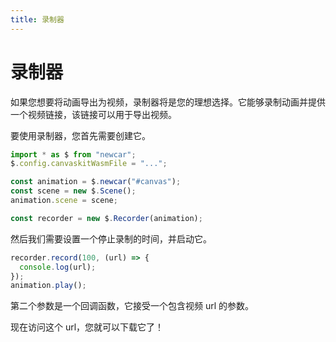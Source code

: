 ```yaml
---
title: 录制器
---
```


# 录制器

如果您想要将动画导出为视频，录制器将是您的理想选择。它能够录制动画并提供一个视频链接，该链接可以用于导出视频。

要使用录制器，您首先需要创建它。

```javascript
import * as $ from "newcar";
$.config.canvaskitWasmFile = "...";

const animation = $.newcar("#canvas");
const scene = new $.Scene();
animation.scene = scene;

const recorder = new $.Recorder(animation);
```

然后我们需要设置一个停止录制的时间，并启动它。

```javascript
recorder.record(100, (url) => {
  console.log(url);
});
animation.play();
```

第二个参数是一个回调函数，它接受一个包含视频 url 的参数。

现在访问这个 url，您就可以下载它了！

